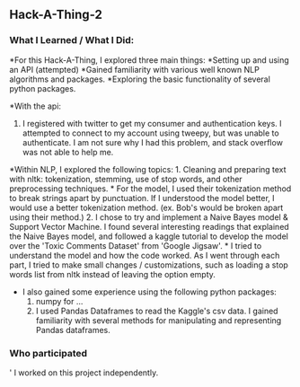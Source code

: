 ## Hack-A-Thing-2

### What I Learned / What I Did:
*For this Hack-A-Thing, I explored three main things:
   *Setting up and using an API (attempted)
   *Gained familiarity with various well known NLP algorithms and packages.
   *Exploring the basic functionality of several python packages.

*With the api:
  1. I registered with twitter to get my consumer and authentication keys. I attempted to connect to my account using tweepy, but was unable to authenticate. I am not sure why I had this problem, and stack overflow was not able to help me.

*Within NLP, I explored the following topics:
    1. Cleaning and preparing text with nltk: tokenization, stemming, use of stop words, and other preprocessing techniques. 
       * For the model, I used their tokenization method to break strings apart by punctuation. If I understood the model better, I would use a better tokenization method. (ex. Bob's would be broken apart using their method.)
    2. I chose to try and implement a Naive Bayes model & Support Vector Machine. I found several interesting readings that explained the Naive Bayes model, and followed a kaggle tutorial to develop the model over the 'Toxic Comments Dataset' from 'Google Jigsaw'.
      * I tried to understand the model and how the code worked. As I went through each part, I tried to make small changes / customizations, such as loading a stop words list from nltk instead of leaving the option empty.


* I also gained some experience using the following python packages:
  1. numpy for ...
  2. I used Pandas Dataframes to read the Kaggle's csv data. I gained familiarity with several methods for manipulating and representing Pandas dataframes.


### Who participated
' I worked on this project independently.
